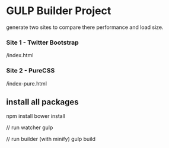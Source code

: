 # GULP Builder Project
generate two sites to compare there performance and load size.
### Site 1 - Twitter Bootstrap
/index.html
### Site 2 - PureCSS
/index-pure.html

## install all packages
npm install
bower install

// run watcher
gulp

// run builder (with minify)
gulp build
